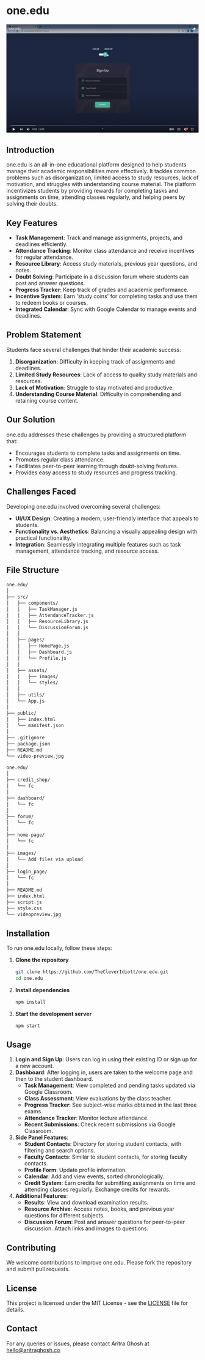 # one.edu

[![Watch the video](https://github.com/TheCleverIdiott/one.edu/blob/master/videopreview.jpg)](https://youtu.be/tz962W-xpQ4)

## Introduction
one.edu is an all-in-one educational platform designed to help students manage their academic responsibilities more effectively. It tackles common problems such as disorganization, limited access to study resources, lack of motivation, and struggles with understanding course material. The platform incentivizes students by providing rewards for completing tasks and assignments on time, attending classes regularly, and helping peers by solving their doubts.

## Key Features
- **Task Management**: Track and manage assignments, projects, and deadlines efficiently.
- **Attendance Tracking**: Monitor class attendance and receive incentives for regular attendance.
- **Resource Library**: Access study materials, previous year questions, and notes.
- **Doubt Solving**: Participate in a discussion forum where students can post and answer questions.
- **Progress Tracker**: Keep track of grades and academic performance.
- **Incentive System**: Earn 'study coins' for completing tasks and use them to redeem books or courses.
- **Integrated Calendar**: Sync with Google Calendar to manage events and deadlines.

## Problem Statement
Students face several challenges that hinder their academic success:
1. **Disorganization**: Difficulty in keeping track of assignments and deadlines.
2. **Limited Study Resources**: Lack of access to quality study materials and resources.
3. **Lack of Motivation**: Struggle to stay motivated and productive.
4. **Understanding Course Material**: Difficulty in comprehending and retaining course content.

## Our Solution
one.edu addresses these challenges by providing a structured platform that:
- Encourages students to complete tasks and assignments on time.
- Promotes regular class attendance.
- Facilitates peer-to-peer learning through doubt-solving features.
- Provides easy access to study resources and progress tracking.

## Challenges Faced
Developing one.edu involved overcoming several challenges:
- **UI/UX Design**: Creating a modern, user-friendly interface that appeals to students.
- **Functionality vs. Aesthetics**: Balancing a visually appealing design with practical functionality.
- **Integration**: Seamlessly integrating multiple features such as task management, attendance tracking, and resource access.

## File Structure

```
one.edu/
│
├── src/
│   ├── components/
│   │   ├── TaskManager.js
│   │   ├── AttendanceTracker.js
│   │   ├── ResourceLibrary.js
│   │   └── DiscussionForum.js
│   │
│   ├── pages/
│   │   ├── HomePage.js
│   │   ├── Dashboard.js
│   │   └── Profile.js
│   │
│   ├── assets/
│   │   ├── images/
│   │   └── styles/
│   │
│   ├── utils/
│   └── App.js
│
├── public/
│   ├── index.html
│   └── manifest.json
│
├── .gitignore
├── package.json
├── README.md
└── video-preview.jpg
```

```
one.edu/
│
├── credit_shop/
│   └── fc
│
├── dashboard/
│   └── fc
│
├── forum/
│   └── fc
│
├── home-page/
│   └── fc
│
├── images/
│   └── Add files via upload
│
├── login_page/
│   └── fc
│
├── README.md
├── index.html
├── script.js
├── style.css
└── videopreview.jpg
```


## Installation
To run one.edu locally, follow these steps:

1. **Clone the repository**
   ```bash
   git clone https://github.com/TheCleverIdiott/one.edu.git
   cd one.edu
   ```

2. **Install dependencies**
   ```bash
   npm install
   ```

3. **Start the development server**
   ```bash
   npm start
   ```

## Usage
1. **Login and Sign Up**: Users can log in using their existing ID or sign up for a new account.
2. **Dashboard**: After logging in, users are taken to the welcome page and then to the student dashboard.
   - **Task Management**: View completed and pending tasks updated via Google Classroom.
   - **Class Assessment**: View evaluations by the class teacher.
   - **Progress Tracker**: See subject-wise marks obtained in the last three exams.
   - **Attendance Tracker**: Monitor lecture attendance.
   - **Recent Submissions**: Check recent submissions via Google Classroom.
3. **Side Panel Features**:
   - **Student Contacts**: Directory for storing student contacts, with filtering and search options.
   - **Faculty Contacts**: Similar to student contacts, for storing faculty contacts.
   - **Profile Form**: Update profile information.
   - **Calendar**: Add and view events, sorted chronologically.
   - **Credit System**: Earn credits for submitting assignments on time and attending classes regularly. Exchange credits for rewards.
4. **Additional Features**:
   - **Results**: View and download examination results.
   - **Resource Archive**: Access notes, books, and previous year questions for different subjects.
   - **Discussion Forum**: Post and answer questions for peer-to-peer discussion. Attach links and images to questions.

## Contributing
We welcome contributions to improve one.edu. Please fork the repository and submit pull requests.

## License
This project is licensed under the MIT License - see the [LICENSE](LICENSE) file for details.

## Contact
For any queries or issues, please contact Aritra Ghosh at hello@aritraghosh.co
